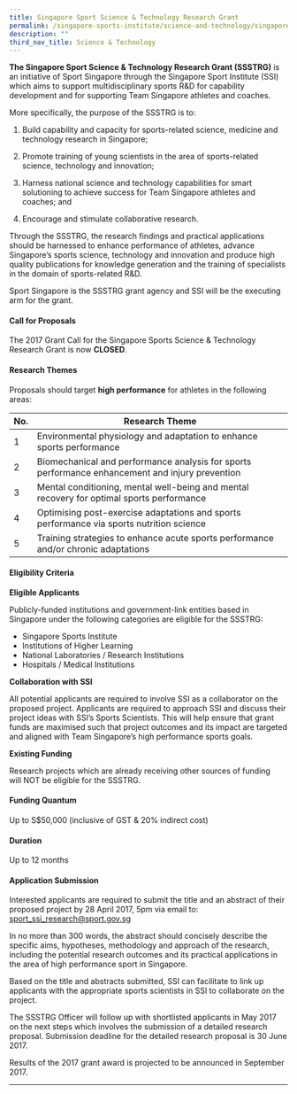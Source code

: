```yaml
---
title: Singapore Sport Science & Technology Research Grant
permalink: /singapore-sports-institute/science-and-technology/singapore-sport-science-technology-research-grant/
description: ""
third_nav_title: Science & Technology
---
```

**The Singapore Sport Science & Technology Research Grant (SSSTRG)** is an initiative of Sport Singapore through the Singapore Sport Institute (SSI) which aims to support multidisciplinary sports R&D for capability development and for supporting Team Singapore athletes and coaches. 

More specifically, the purpose of the SSSTRG is to:

1.  Build capability and capacity for sports-related science, medicine and technology research in Singapore;
    
2.  Promote training of young scientists in the area of sports-related science, technology and innovation;
    
3.  Harness national science and technology capabilities for smart solutioning to achieve success for Team Singapore athletes and coaches; and
    
4.  Encourage and stimulate collaborative research.
    
Through the SSSTRG, the research findings and practical applications should be harnessed to enhance performance of athletes, advance Singapore’s sports science, technology and innovation and produce high quality publications for knowledge generation and the training of specialists in the domain of sports-related R&D.

Sport Singapore is the SSSTRG grant agency and SSI will be the executing arm for the grant.

#### **Call for Proposals**
The 2017 Grant Call for the Singapore Sports Science & Technology Research Grant is now **CLOSED**.

#### **Research Themes**
Proposals should target **high performance** for athletes in the following areas:



| No. | Research Theme | 
| -------- | -------- | 
| 1 | Environmental physiology and adaptation to enhance sports performance | 
| 2 | Biomechanical and performance analysis for sports performance enhancement and injury prevention | 
| 3 | Mental conditioning, mental well-being and mental recovery for optimal sports performance | 
| 4 | Optimising post-exercise adaptations and sports performance via sports nutrition science | 
| 5 | Training strategies to enhance acute sports performance and/or chronic adaptations | 

#### **Eligibility Criteria** 

**Eligible Applicants** 

Publicly-funded institutions and government-link entities based in Singapore under the following categories are eligible for the SSSTRG:

*   Singapore Sports Institute
*   Institutions of Higher Learning
*   National Laboratories / Research Institutions
*   Hospitals / Medical Institutions

**Collaboration with SSI**

All potential applicants are required to involve SSI as a collaborator on the proposed project. Applicants are required to approach SSI and discuss their project ideas with SSI’s Sports Scientists. This will help ensure that grant funds are maximised such that project outcomes and its impact are targeted and aligned with Team Singapore’s high performance sports goals.

**Existing Funding**

Research projects which are already receiving other sources of funding will NOT be eligible for the SSSTRG.

#### **Funding Quantum**

Up to S$50,000 (inclusive of GST & 20% indirect cost)

#### **Duration**

Up to 12 months 

#### **Application Submission**

Interested applicants are required to submit the title and an abstract of their proposed project by 28 April 2017, 5pm via email to: [sport_ssi_research@sport.gov.sg](mailto:sport_ssi_research@sport.gov.sg)

In no more than 300 words, the abstract should concisely describe the specific aims, hypotheses, methodology and approach of the research, including the potential research outcomes and its practical applications in the area of high performance sport in Singapore.

Based on the title and abstracts submitted, SSI can facilitate to link up applicants with the appropriate sports scientists in SSI to collaborate on the project.

The SSSTRG Officer will follow up with shortlisted applicants in May 2017 on the next steps which involves the submission of a detailed research proposal.  Submission deadline for the detailed research proposal is 30 June 2017.

Results of the 2017 grant award is projected to be announced in September 2017.

<hr>


